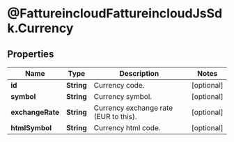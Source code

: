 # @FattureincloudFattureincloudJsSdk.Currency

## Properties

Name | Type | Description | Notes
------------ | ------------- | ------------- | -------------
**id** | **String** | Currency code. | [optional] 
**symbol** | **String** | Currency symbol. | [optional] 
**exchangeRate** | **String** | Currency exchange rate (EUR to this). | [optional] 
**htmlSymbol** | **String** | Currency html code. | [optional] 


